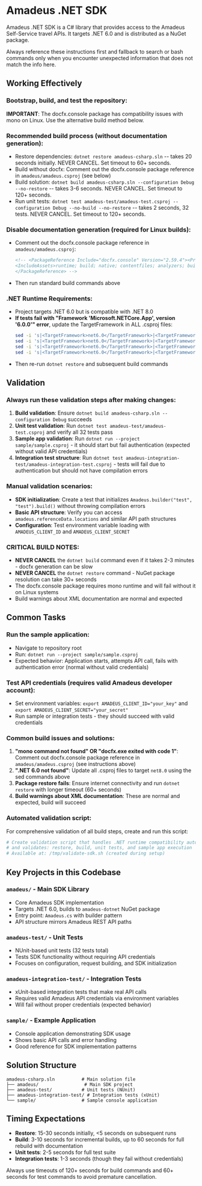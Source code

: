 # Amadeus .NET SDK

Amadeus .NET SDK is a C# library that provides access to the Amadeus Self-Service travel APIs. It targets .NET 6.0 and is distributed as a NuGet package.

Always reference these instructions first and fallback to search or bash commands only when you encounter unexpected information that does not match the info here.

## Working Effectively

### Bootstrap, build, and test the repository:

**IMPORTANT**: The docfx.console package has compatibility issues with mono on Linux. Use the alternative build method below.

### Recommended build process (without documentation generation):
- Restore dependencies: `dotnet restore amadeus-csharp.sln` -- takes 20 seconds initially. NEVER CANCEL. Set timeout to 60+ seconds.
- Build without docfx: Comment out the docfx.console package reference in `amadeus/amadeus.csproj` (see below)
- Build solution: `dotnet build amadeus-csharp.sln --configuration Debug --no-restore` -- takes 3-6 seconds. NEVER CANCEL. Set timeout to 120+ seconds.  
- Run unit tests: `dotnet test amadeus-test/amadeus-test.csproj --configuration Debug --no-build --no-restore` -- takes 2 seconds, 32 tests. NEVER CANCEL. Set timeout to 120+ seconds.

### Disable documentation generation (required for Linux builds):
- Comment out the docfx.console package reference in `amadeus/amadeus.csproj`:
  ```xml
  <!-- <PackageReference Include="docfx.console" Version="2.59.4"><PrivateAssets>all</PrivateAssets>
  <IncludeAssets>runtime; build; native; contentfiles; analyzers; buildtransitive</IncludeAssets>
  </PackageReference> -->
  ```
- Then run standard build commands above

### .NET Runtime Requirements:
- Project targets .NET 6.0 but is compatible with .NET 8.0
- **If tests fail with "Framework 'Microsoft.NETCore.App', version '6.0.0'" error**, update the TargetFramework in ALL .csproj files:
  ```bash
  sed -i 's|<TargetFramework>net6.0</TargetFramework>|<TargetFramework>net8.0</TargetFramework>|g' amadeus/amadeus.csproj
  sed -i 's|<TargetFramework>net6.0</TargetFramework>|<TargetFramework>net8.0</TargetFramework>|g' amadeus-test/amadeus-test.csproj
  sed -i 's|<TargetFramework>net6.0</TargetFramework>|<TargetFramework>net8.0</TargetFramework>|g' amadeus-integration-test/amadeus-integration-test.csproj
  sed -i 's|<TargetFramework>net6.0</TargetFramework>|<TargetFramework>net8.0</TargetFramework>|g' sample/sample.csproj
  ```
- Then re-run `dotnet restore` and subsequent build commands

## Validation

### Always run these validation steps after making changes:
1. **Build validation**: Ensure `dotnet build amadeus-csharp.sln --configuration Debug` succeeds
2. **Unit test validation**: Run `dotnet test amadeus-test/amadeus-test.csproj` and verify all 32 tests pass
3. **Sample app validation**: Run `dotnet run --project sample/sample.csproj` - it should start but fail authentication (expected without valid API credentials)
4. **Integration test structure**: Run `dotnet test amadeus-integration-test/amadeus-integration-test.csproj` - tests will fail due to authentication but should not have compilation errors

### Manual validation scenarios:
- **SDK initialization**: Create a test that initializes `Amadeus.builder("test", "test").build()` without throwing compilation errors
- **Basic API structure**: Verify you can access `amadeus.referenceData.locations` and similar API path structures
- **Configuration**: Test environment variable loading with `AMADEUS_CLIENT_ID` and `AMADEUS_CLIENT_SECRET`

### CRITICAL BUILD NOTES:
- **NEVER CANCEL** the `dotnet build` command even if it takes 2-3 minutes - docfx generation can be slow
- **NEVER CANCEL** the `dotnet restore` command - NuGet package resolution can take 30+ seconds
- The docfx.console package requires mono runtime and will fail without it on Linux systems
- Build warnings about XML documentation are normal and expected

## Common Tasks

### Run the sample application:
- Navigate to repository root
- Run: `dotnet run --project sample/sample.csproj`
- Expected behavior: Application starts, attempts API call, fails with authentication error (normal without valid credentials)

### Test API credentials (requires valid Amadeus developer account):
- Set environment variables: `export AMADEUS_CLIENT_ID="your_key"` and `export AMADEUS_CLIENT_SECRET="your_secret"`
- Run sample or integration tests - they should succeed with valid credentials

### Common build issues and solutions:
1. **"mono command not found" OR "docfx.exe exited with code 1"**: Comment out docfx.console package reference in `amadeus/amadeus.csproj` (see instructions above)
2. **".NET 6.0 not found"**: Update all .csproj files to target `net8.0` using the sed commands above
3. **Package restore fails**: Ensure internet connectivity and run `dotnet restore` with longer timeout (60+ seconds)
4. **Build warnings about XML documentation**: These are normal and expected, build will succeed

### Automated validation script:
For comprehensive validation of all build steps, create and run this script:
```bash
# Create validation script that handles .NET runtime compatibility automatically
# and validates: restore, build, unit tests, and sample app execution
# Available at: /tmp/validate-sdk.sh (created during setup)
```

## Key Projects in this Codebase

### `amadeus/` - Main SDK Library
- Core Amadeus SDK implementation
- Targets .NET 6.0, builds to `amadeus-dotnet` NuGet package
- Entry point: `Amadeus.cs` with builder pattern
- API structure mirrors Amadeus REST API paths

### `amadeus-test/` - Unit Tests
- NUnit-based unit tests (32 tests total)
- Tests SDK functionality without requiring API credentials
- Focuses on configuration, request building, and SDK initialization

### `amadeus-integration-test/` - Integration Tests  
- xUnit-based integration tests that make real API calls
- Requires valid Amadeus API credentials via environment variables
- Will fail without proper credentials (expected behavior)

### `sample/` - Example Application
- Console application demonstrating SDK usage
- Shows basic API calls and error handling
- Good reference for SDK implementation patterns

## Solution Structure

```
amadeus-csharp.sln          # Main solution file
├── amadeus/                 # Main SDK project
├── amadeus-test/           # Unit tests (NUnit)
├── amadeus-integration-test/ # Integration tests (xUnit)
└── sample/                 # Sample console application
```

## Timing Expectations

- **Restore**: 15-30 seconds initially, <5 seconds on subsequent runs
- **Build**: 3-10 seconds for incremental builds, up to 60 seconds for full rebuild with documentation
- **Unit tests**: 2-5 seconds for full test suite
- **Integration tests**: 1-3 seconds (though they fail without credentials)

Always use timeouts of 120+ seconds for build commands and 60+ seconds for test commands to avoid premature cancellation.